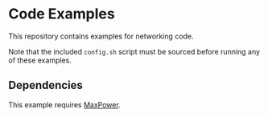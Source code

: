 Code Examples
=============

This repository contains examples for networking code.

Note that the included `config.sh` script must be sourced before running any of these examples.

## Dependencies

This example requires [MaxPower](https://github.com/maxeler/maxpower).
